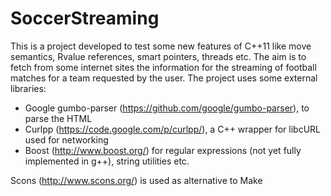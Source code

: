 SoccerStreaming
===============
This is a project developed to test some new features of C++11 like move semantics, Rvalue references, smart pointers, threads etc. The aim is to fetch from some internet sites the information for the streaming of football matches for a team requested by the user. The project uses some external libraries: 
- Google gumbo-parser (https://github.com/google/gumbo-parser), to parse the HTML
- Curlpp (https://code.google.com/p/curlpp/), a C++ wrapper for libcURL used for networking
- Boost (http://www.boost.org/) for regular expressions (not yet fully implemented in g++), string utilities etc.

Scons (http://www.scons.org/) is used as alternative to Make
